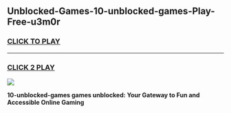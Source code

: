 
## Unblocked-Games-10-unblocked-games-Play-Free-u3m0r
<h3>
<a href="https://premium76.site?title=10-unblocked-games&ref=18A1">CLICK TO PLAY</a></h3>
<hr>

<h3>
<a href="https://premium76.site?title=10-unblocked-games&ref=18A1">CLICK 2 PLAY</a>
  
</h3>

<a href="https://premium76.site?title=10-unblocked-games&ref=18A1"><img src="https://clearcache.store/games.png"></a>


**10-unblocked-games games unblocked: Your Gateway to Fun and Accessible Online Gaming**
